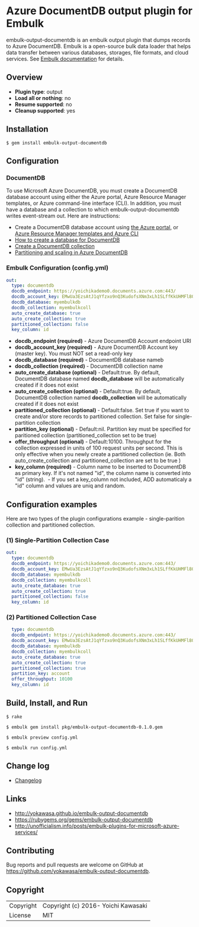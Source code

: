 # Azure DocumentDB output plugin for Embulk

embulk-output-documentdb is an embulk output plugin that dumps records to Azure DocumentDB. Embulk is a open-source bulk data loader that helps data transfer between various databases, storages, file formats, and cloud services. See [Embulk documentation](http://www.embulk.org/docs/) for details.

## Overview

* **Plugin type**: output
* **Load all or nothing**: no
* **Resume supported**: no
* **Cleanup supported**: yes

## Installation

    $ gem install embulk-output-documentdb

## Configuration

### DocumentDB

To use Microsoft Azure DocumentDB, you must create a DocumentDB database account using either the Azure portal, Azure Resource Manager templates, or Azure command-line interface (CLI). In addition, you must have a database and a collection to which embulk-output-documentdb writes event-stream out. Here are instructions:

 * Create a DocumentDB database account using [the Azure portal](https://azure.microsoft.com/en-us/documentation/articles/documentdb-create-account/), or [Azure Resource Manager templates and Azure CLI](https://azure.microsoft.com/en-us/documentation/articles/documentdb-automation-resource-manager-cli/)
 * [How to create a database for DocumentDB](https://azure.microsoft.com/en-us/documentation/articles/documentdb-create-database/)
 * [Create a DocumentDB collection](https://azure.microsoft.com/en-us/documentation/articles/documentdb-create-collection/)
 * [Partitioning and scaling in Azure DocumentDB](https://azure.microsoft.com/en-us/documentation/articles/documentdb-partition-data/)

### Embulk Configuration (config.yml)

```yaml
out:
  type: documentdb
  docdb_endpoint: https://yoichikademo0.documents.azure.com:443/
  docdb_account_key: EMwUa3EzsAtJ1qYfzxo9nQ3KudofsXNm3xLh1SLffKkUHMFl80OZRZIVu4lxdKRKxkgVAj0c2mv9BZSyMN7tdg==
  docdb_database: myembulkdb
  docdb_collection: myembulkcoll
  auto_create_database: true
  auto_create_collection: true
  partitioned_collection: false
  key_column: id
```

 * **docdb\_endpoint (required)** - Azure DocumentDB Account endpoint URI
 * **docdb\_account\_key (required)** - Azure DocumentDB Account key (master key). You must NOT set a read-only key
 * **docdb\_database (required)** - DocumentDB database nameb
 * **docdb\_collection (required)** - DocumentDB collection name
 * **auto\_create\_database (optional)** - Default:true. By default, DocumentDB database named **docdb\_database** will be automatically created if it does not exist
 * **auto\_create\_collection (optional)** - Default:true. By default, DocumentDB collection named **docdb\_collection** will be automatically created if it does not exist
 * **partitioned\_collection (optional)** - Default:false. Set true if you want to create and/or store records to partitioned collection. Set false for single-partition collection
 * **partition\_key (optional)** - Default:nil. Partition key must be specified for paritioned collection (partitioned\_collection set to be true)
 * **offer\_throughput (optional)** - Default:10100. Throughput for the collection expressed in units of 100 request units per second. This is only effective when you newly create a partitioned collection (ie. Both auto\_create\_collection and partitioned\_collection are set to be true )
 * **key\_column (required)** - Column name to be inserted to DocumentDB as primary key. If it's not named "id", the column name is converted into "id" (string).
  - If you set a key_column not included, ADD automaticaly a "id" column and values are uniq and random.
 

## Configuration examples

Here are two types of the plugin configurations example - single-parition collection and partitioned collection.

### (1) Single-Partition Collection Case

```yaml
out:
  type: documentdb
  docdb_endpoint: https://yoichikademo0.documents.azure.com:443/
  docdb_account_key: EMwUa3EzsAtJ1qYfzxo9nQ3KudofsXNm3xLh1SLffKkUHMFl80OZRZIVu4lxdKRKxkgVAj0c2mv9BZSyMN7tdg==
  docdb_database: myembulkdb
  docdb_collection: myembulkcoll
  auto_create_database: true
  auto_create_collection: true
  partitioned_collection: false
  key_column: id
```

### (2) Partitioned Collection Case

```yaml
  type: documentdb
  docdb_endpoint: https://yoichikademo0.documents.azure.com:443/
  docdb_account_key: EMwUa3EzsAtJ1qYfzxo9nQ3KudofsXNm3xLh1SLffKkUHMFl80OZRZIVu4lxdKRKxkgVAj0c2mv9BZSyMN7tdg==
  docdb_database: myembulkdb
  docdb_collection: myembulkcoll
  auto_create_database: true
  auto_create_collection: true
  partitioned_collection: true
  partition_key: account
  offer_throughput: 10100
  key_column: id
```

## Build, Install, and Run

```
$ rake

$ embulk gem install pkg/embulk-output-documentdb-0.1.0.gem

$ embulk preview config.yml

$ embulk run config.yml

```

## Change log
* [Changelog](ChangeLog.md)

## Links

* http://yokawasa.github.io/embulk-output-documentdb
* https://rubygems.org/gems/embulk-output-documentdb
* http://unofficialism.info/posts/embulk-plugins-for-microsoft-azure-services/

## Contributing

Bug reports and pull requests are welcome on GitHub at https://github.com/yokawasa/embulk-output-documentdb.

## Copyright

<table>
  <tr>
    <td>Copyright</td><td>Copyright (c) 2016- Yoichi Kawasaki</td>
  </tr>
  <tr>
    <td>License</td><td>MIT</td>
  </tr>
</table>
